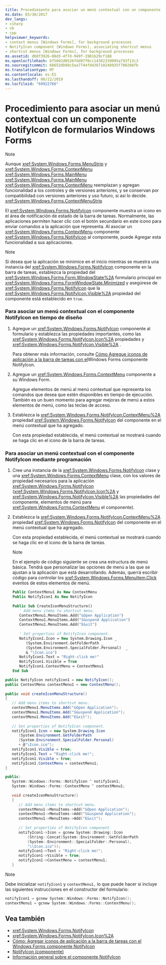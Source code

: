 ```yaml
---
title: Procedimiento para asociar un menú contextual con un componente NotifyIcon de formularios Windows Forms
ms.date: 03/30/2017
dev_langs:
- csharp
- vb
- cpp
helpviewer_keywords:
- context menus [Windows Forms], for background processes
- NotifyIcon component [Windows Forms], associating shortcut menus
- shortcut menus [Windows Forms], for background processes
ms.assetid: d68f3926-08d3-4f7d-949f-1981b29cf188
ms.openlocfilehash: bf5602d0526fdd97f0cc14382339095a793f13c3
ms.sourcegitcommit: 68653db98c5ea7744fd438710248935f70020dfb
ms.translationtype: MT
ms.contentlocale: es-ES
ms.lasthandoff: 08/22/2019
ms.locfileid: "69922766"
---
```

# <a name="how-to-associate-a-shortcut-menu-with-a-windows-forms-notifyicon-component"></a>Procedimiento para asociar un menú contextual con un componente NotifyIcon de formularios Windows Forms
> [!NOTE]
> Aunque <xref:System.Windows.Forms.MenuStrip> y <xref:System.Windows.Forms.ContextMenu> <xref:System.Windows.Forms.MainMenu> <xref:System.Windows.Forms.MainMenu> <xref:System.Windows.Forms.ContextMenu> reemplazan y agregan funcionalidad a los controles y de versiones anteriores, y se conservan por compatibilidad con versiones anteriores y uso futuro, si así lo decide. <xref:System.Windows.Forms.ContextMenuStrip>  
  
 El <xref:System.Windows.Forms.NotifyIcon> componente muestra un icono en el área de notificación de estado de la barra de tareas. Normalmente, las aplicaciones permiten hacer clic con el botón secundario en este icono para enviar comandos a la aplicación que representa. Al asociar un <xref:System.Windows.Forms.ContextMenu> componente <xref:System.Windows.Forms.NotifyIcon> al componente, puede Agregar esta funcionalidad a sus aplicaciones.  
  
> [!NOTE]
> Si desea que la aplicación se minimice en el inicio mientras se muestra una instancia del <xref:System.Windows.Forms.NotifyIcon> componente en la barra de tareas, establezca la propiedad del <xref:System.Windows.Forms.Form.WindowState%2A> formulario principal en <xref:System.Windows.Forms.FormWindowState.Minimized> y asegúrese de <xref:System.Windows.Forms.NotifyIcon> que la <xref:System.Windows.Forms.NotifyIcon.Visible%2A> propiedad del componente está establecido en `true`.  
  
### <a name="to-associate-a-shortcut-menu-with-the-notifyicon-component-at-design-time"></a>Para asociar un menú contextual con el componente NotifyIcon en tiempo de diseño  
  
1. Agregue un <xref:System.Windows.Forms.NotifyIcon> componente al formulario y establezca las propiedades importantes, como las <xref:System.Windows.Forms.NotifyIcon.Icon%2A> propiedades y <xref:System.Windows.Forms.NotifyIcon.Visible%2A> .  
  
     Para obtener más información, consulte [Cómo Agregue iconos de aplicación a la barra de tareas con el](app-icons-to-the-taskbar-with-wf-notifyicon.md)Windows Forms componente NotifyIcon.  
  
2. Agregue un <xref:System.Windows.Forms.ContextMenu> componente a su Windows Form.  
  
     Agregue elementos de menú al menú contextual que representa los comandos que desea que estén disponibles en tiempo de ejecución. También es un buen momento para agregar mejoras de menú a estos elementos de menú, como las teclas de acceso.  
  
3. Establezca la <xref:System.Windows.Forms.NotifyIcon.ContextMenu%2A> propiedad <xref:System.Windows.Forms.NotifyIcon> del componente en el menú contextual que ha agregado.  
  
     Con esta propiedad establecida, el menú contextual se mostrará cuando se haga clic en el icono de la barra de tareas.  
  
### <a name="to-associate-a-shortcut-menu-with-the-notifyicon-component-programmatically"></a>Para asociar un menú contextual con el componente NotifyIcon mediante programación  
  
1. Cree una instancia de la <xref:System.Windows.Forms.NotifyIcon> clase y una <xref:System.Windows.Forms.ContextMenu> clase, con los valores de propiedad necesarios para la aplicación <xref:System.Windows.Forms.NotifyIcon> (<xref:System.Windows.Forms.NotifyIcon.Icon%2A> y <xref:System.Windows.Forms.NotifyIcon.Visible%2A> las propiedades del componente, elementos de menú para <xref:System.Windows.Forms.ContextMenu> el componente).  
  
2. Establezca la <xref:System.Windows.Forms.NotifyIcon.ContextMenu%2A> propiedad <xref:System.Windows.Forms.NotifyIcon> del componente en el menú contextual que ha agregado.  
  
     Con esta propiedad establecida, el menú contextual se mostrará cuando se haga clic en el icono de la barra de tareas.  
  
    > [!NOTE]
    > En el ejemplo de código siguiente se crea una estructura de menú básica. Tendrá que personalizar las opciones de menú a las que se ajustan a la aplicación que está desarrollando. Además, querrá escribir código para controlar los <xref:System.Windows.Forms.MenuItem.Click> eventos de estos elementos de menú.  
  
    ```vb  
    Public ContextMenu1 As New ContextMenu  
    Public NotifyIcon1 As New NotifyIcon  
  
    Public Sub CreateIconMenuStructure()  
       ' Add menu items to shortcut menu.  
       ContextMenu1.MenuItems.Add("&Open Application")  
       ContextMenu1.MenuItems.Add("S&uspend Application")  
       ContextMenu1.MenuItems.Add("E&xit")  
  
       ' Set properties of NotifyIcon component.  
       NotifyIcon1.Icon = New System.Drawing.Icon _   
          (System.Environment.GetFolderPath _   
          (System.Environment.SpecialFolder.Personal)  _   
          & "\Icon.ico")  
       NotifyIcon1.Text = "Right-click me!"  
       NotifyIcon1.Visible = True  
       NotifyIcon1.ContextMenu = ContextMenu1  
    End Sub  
    ```  
  
```csharp  
public NotifyIcon notifyIcon1 = new NotifyIcon();  
public ContextMenu contextMenu1 = new ContextMenu();  
  
public void createIconMenuStructure()  
{  
   // Add menu items to shortcut menu.  
   contextMenu1.MenuItems.Add("&Open Application");  
   contextMenu1.MenuItems.Add("S&uspend Application");  
   contextMenu1.MenuItems.Add("E&xit");  
  
   // Set properties of NotifyIcon component.  
   notifyIcon1.Icon = new System.Drawing.Icon  
      (System.Environment.GetFolderPath  
      (System.Environment.SpecialFolder.Personal)  
      + @"\Icon.ico");  
   notifyIcon1.Visible = true;  
   notifyIcon1.Text = "Right-click me!";  
   notifyIcon1.Visible = true;  
   notifyIcon1.ContextMenu = contextMenu1;  
}  
```  
  
```cpp  
public:  
   System::Windows::Forms::NotifyIcon ^ notifyIcon1;  
   System::Windows::Forms::ContextMenu ^ contextMenu1;  
  
   void createIconMenuStructure()  
   {  
      // Add menu items to shortcut menu.  
      contextMenu1->MenuItems->Add("&Open Application");  
      contextMenu1->MenuItems->Add("S&uspend Application");  
      contextMenu1->MenuItems->Add("E&xit");  
  
      // Set properties of NotifyIcon component.  
      notifyIcon1->Icon = gcnew System::Drawing::Icon  
          (String::Concat(System::Environment::GetFolderPath  
          (System::Environment::SpecialFolder::Personal),  
          "\\Icon.ico"));  
      notifyIcon1->Text = "Right-click me!";  
      notifyIcon1->Visible = true;  
      notifyIcon1->ContextMenu = contextMenu1;  
   }  
```  
  
> [!NOTE]
> Debe inicializar `notifyIcon1` y `contextMenu1,` lo que puede hacer si incluye las siguientes instrucciones en el constructor del formulario:  
  
```cpp  
notifyIcon1 = gcnew System::Windows::Forms::NotifyIcon();  
contextMenu1 = gcnew System::Windows::Forms::ContextMenu();  
```  
  
## <a name="see-also"></a>Vea también

- <xref:System.Windows.Forms.NotifyIcon>
- <xref:System.Windows.Forms.NotifyIcon.Icon%2A>
- [Cómo: Agregar iconos de aplicación a la barra de tareas con el Windows Forms componente NotifyIcon](app-icons-to-the-taskbar-with-wf-notifyicon.md)
- [NotifyIcon (componente)](notifyicon-component-windows-forms.md)
- [Información general sobre el componente NotifyIcon](notifyicon-component-overview-windows-forms.md)
